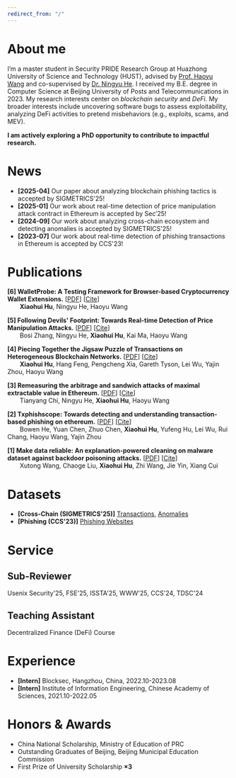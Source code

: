 ```yaml
---
redirect_from: "/"
---
```

<script>
  function toggleCitationBox(id) {
    const box = document.getElementById(id);
    if (box) {
      box.style.display = (box.style.display === 'none' || box.style.display === '') ? 'block' : 'none';
    }
  }

  function copyCitation(id) {
    const text = document.querySelector(`#${id} pre`).innerText;
    navigator.clipboard.writeText(text).then(() => {
      alert("Citation copied to clipboard!");
    }).catch(err => {
      console.error("Failed to copy citation:", err);
    });
  }
</script>

<style>
  .copy-btn {
    position: absolute;
    top: 3px;
    right: 3px;
    font-size: 12px;
    padding: 2px 2px;
    cursor: pointer;
    background-color: #eee;
    border: 1px solid #bbb;
    border-radius: 1px;
  }

  .copy-btn:hover {
    background-color: #ddd;
  }
</style>


# About me
I’m a master student in Security PRIDE Research Group at Huazhong University of Science and Technology (HUST), advised by [Prof. Haoyu Wang](https://howiepku.github.io/index.html) and co-supervised by [Dr. Ningyu He](https://ningyu-he.notion.site/Ningyu-s-Homepage-74990eabecda4c5b9cd0e90762ebc7a9). I received my B.E. degree in Computer Science at Beijing University of Posts and Telecommunications in 2023. 
My research interests center on *blockchain security* and *DeFi*. My broader interests include uncovering software bugs to assess exploitability, analyzing DeFi activities to pretend misbehaviors (e.g., exploits, scams, and MEV).

**I am actively exploring a PhD opportunity to contribute to impactful research.**

# News
* **[2025-04]** Our paper about analyzing blockchain phishing tactics is accepted by SIGMETRICS'25!
* **[2025-01]** Our work about real-time detection of price manipulation attack contract in Ethereum is accepted by Sec’25!
* **[2024-09]** Our work about analyzing cross-chain ecosystem and detecting anomalies is accepted by SIGMETRICS'25!
* **[2023-07]** Our work about real-time detection of phishing transactions in Ethereum is accepted by CCS'23!


# Publications

<p class="view">
  <strong>[6] WalletProbe: A Testing Framework for Browser-based Cryptocurrency Wallet Extensions.</strong>
  <span style="white-space: nowrap;">
    [<a href="https://arxiv.org/pdf/2504.11735" target="_blank">PDF</a>]
    [<a href="javascript:void(0);" onclick="toggleCitationBox('cite6')">Cite</a>]
  </span>
  <br>
  <span style="margin-left: 2em;">
  <strong>Xiaohui Hu</strong>, Ningyu He, Haoyu Wang
  </span>
</p>

<div id="cite6" class="citation-box" style="display:none; border: 1px solid #ccc; padding: 15px; background-color: #f9f9f9; max-width: 700px; margin-top: 10px; font-family: monospace;">
  <button class="copy-btn" onclick="copyCitation('cite6')">Copy</button>
  <!-- <pre> -->
  {% include citations/wallet.txt %}
  <!-- </pre> -->
</div>

<!-- ----------------------------- -->

<p class="view">
  <strong>[5] Following Devils' Footprint: Towards Real-time Detection of Price Manipulation Attacks.</strong>
  <span style="white-space: nowrap;">
    [<a href="https://arxiv.org/pdf/2502.03718" target="_blank">PDF</a>]
    [<a href="javascript:void(0);" onclick="toggleCitationBox('cite5')">Cite</a>]
  </span>
  <br>
  <span style="margin-left: 2em;">
  Bosi Zhang, Ningyu He, <strong>Xiaohui Hu</strong>, Kai Ma, Haoyu Wang
  </span>
</p>

<div id="cite5" class="citation-box" style="display:none; border: 1px solid #ccc; padding: 15px; background-color: #f9f9f9; max-width: 700px; margin-top: 10px; font-family: monospace;">
  <button class="copy-btn" onclick="copyCitation('cite5')">Copy</button>
  <!-- <pre> -->
  {% include citations/sec25_price_manipulation.txt %}
  <!-- </pre> -->
</div>

<!-- ----------------------------- -->

<p class="view">
  <strong>[4] Piecing Together the Jigsaw Puzzle of Transactions on Heterogeneous Blockchain Networks.</strong>
  <span style="white-space: nowrap;">
    [<a href="https://www.eecs.qmul.ac.uk/~tysong/files/SIGMETRICS25.pdf" target="_blank">PDF</a>]
    [<a href="javascript:void(0);" onclick="toggleCitationBox('cite4')">Cite</a>]
  </span>
  <br>
  <span style="margin-left: 2em;">
  <strong>Xiaohui Hu</strong>, Hang Feng, Pengcheng Xia, Gareth Tyson, Lei Wu, Yajin Zhou, Haoyu Wang
  </span>
</p>

<div id="cite4" class="citation-box" style="display:none; border: 1px solid #ccc; padding: 15px; background-color: #f9f9f9; max-width: 700px; margin-top: 10px; font-family: monospace;">
  <button class="copy-btn" onclick="copyCitation('cite4')">Copy</button>
  <!-- <pre> -->
  {% include citations/sig25_cross-chain.txt %}
  <!-- </pre> -->
</div>

<!-- ----------------------------- -->

<p class="view">
  <strong>[3] Remeasuring the arbitrage and sandwich attacks of maximal extractable value in Ethereum.</strong>
  <span style="white-space: nowrap;">
    [<a href="https://arxiv.org/pdf/2405.17944" target="_blank">PDF</a>]
    [<a href="javascript:void(0);" onclick="toggleCitationBox('cite3')">Cite</a>]
  </span>
  <br>
  <span style="margin-left: 2em;">
  Tianyang Chi, Ningyu He, <strong>Xiaohui Hu</strong>, Haoyu Wang
  </span>
</p>

<div id="cite3" class="citation-box" style="display:none; border: 1px solid #ccc; padding: 15px; background-color: #f9f9f9; max-width: 700px; margin-top: 10px; font-family: monospace;">
  <button class="copy-btn" onclick="copyCitation('cite3')">Copy</button>
  <!-- <pre> -->
  {% include citations/mev.txt %}
  <!-- </pre> -->
</div>

<!-- ----------------------------- -->

<p class="view">
  <strong>[2] Txphishscope: Towards detecting and understanding transaction-based phishing on ethereum.</strong> 
  <span style="white-space: nowrap;">
    [<a href="https://assets.blocksec.com/pdf/ccs23_phishing.pdf" target="_blank">PDF</a>]
    [<a href="javascript:void(0);" onclick="toggleCitationBox('cite2')">Cite</a>]
  </span>
  <br>
  <span style="margin-left: 2em;">
  Bowen He, Yuan Chen, Zhuo Chen, <strong>Xiaohui Hu</strong>, Yufeng Hu, Lei Wu, Rui Chang, Haoyu Wang, Yajin Zhou
  </span>
  <!-- <br> -->
   <!-- &nbsp Bowen He, Yuan Chen, Zhuo Chen, <strong>Xiaohui Hu</strong>, Yufeng Hu, Lei Wu, Rui Chang, Haoyu Wang, Yajin Zhou -->
</p>

<div id="cite2" class="citation-box" style="display:none; border: 1px solid #ccc; padding: 15px; background-color: #f9f9f9; max-width: 700px; margin-top: 10px; font-family: monospace;">
  <button class="copy-btn" onclick="copyCitation('cite2')">Copy</button>
  <!-- <pre> -->
  {% include citations/ccs23_phishing.txt %}
  <!-- </pre> -->
</div>

<!-- ----------------------------- -->

<p class="view">
  <strong>[1] Make data reliable: An explanation-powered cleaning on malware dataset against backdoor poisoning attacks.</strong> 
  <span style="white-space: nowrap;">
    [<a href="https://dl.acm.org/doi/pdf/10.1145/3564625.3564661" target="_blank">PDF</a>]
    [<a href="javascript:void(0);" onclick="toggleCitationBox('cite1')">Cite</a>]
  </span>
  <br>
  <span style="margin-left: 2em;">
  Xutong Wang, Chaoge Liu, <strong>Xiaohui Hu</strong>, Zhi Wang, Jie Yin, Xiang Cui
  </span>  
</p>

<div id="cite1" class="citation-box" style="display:none; border: 1px solid #ccc; padding: 15px; background-color: #f9f9f9; max-width: 700px; margin-top: 10px; font-family: monospace;">
  <button class="copy-btn" onclick="copyCitation('cite1')">Copy</button>
  <!-- <pre> -->
  {% include citations/make_data_reliable.txt %}
  <!-- </pre> -->
</div>


# Datasets
* **[Cross-Chain (SIGMETRICS'25)]** [Transactions](https://www.dropbox.com/scl/fi/42pi7h65x9ttzpoq7mhn5/cross_chain_data.csv?rlkey=t5bpsshz6niaqkh897rtkqsp2&st=vhxc2hp0&dl=0), [Anomalies](https://www.dropbox.com/scl/fi/bsotstmgjl4xowydl7he9/unmatched_cross_chain_data.csv?rlkey=r7jbdk6nezp5gocxwft5yung7&st=kck3zwbi&dl=0)
* **[Phishing (CCS'23)]** [Phishing Websites](https://github.com/blocksecteam/TxPhishScope/blob/main/TxPhishScope_CCS_2023_Phishing_URLs.txt)

# Service
## Sub-Reviewer
Usenix Security'25, FSE'25, ISSTA'25, WWW'25, CCS'24, TDSC'24

## Teaching Assistant
Decentralized Finance (DeFi) Course

# Experience
* **[Intern]** Blocksec, Hangzhou, China, 2022.10-2023.08
* **[Intern]** Institute of Information Engineering, Chinese Academy of Sciences, 2021.10-2022.05

# Honors & Awards
* China National Scholarship, Ministry of Education of PRC
* Outstanding Graduates of Beijing, Beijing Municipal Education Commission
* First Prize of University Scholarship **×3**


